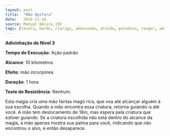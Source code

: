 ```yaml
---
layout: post
title:  "Mão Opífera"
date:   2016-11-10
source: Manual Básico.192
tags: [level3, bardo, clerigo, abencoado, druida, paladino, ranger, adivinhacao, padrao, quilometros, outro, hora, nenhum]
---
```


**Adivinhação de Nível 3**

**Tempo de Execução**: Ação padrão

**Alcance**: 10 kilometros

**Efeito**: mão incorpórea

**Duração**: 1 hora

**Teste de Resistência**: Nenhum.

Esta magia cria uma mão fantas magó rica, que voa até alcançar alguém à sua escolha. Quando a mão encontra essa criatura, retorna guiando-a até você.
A mão tem deslocamento de 18m, mas espera pela criatura que estiver guiando. Se a criatura escolhida não está dentro do alcance da magia, a mão apenas mostra sua palma para você, indicando que não encontrou o alvo, e então desaparece.
